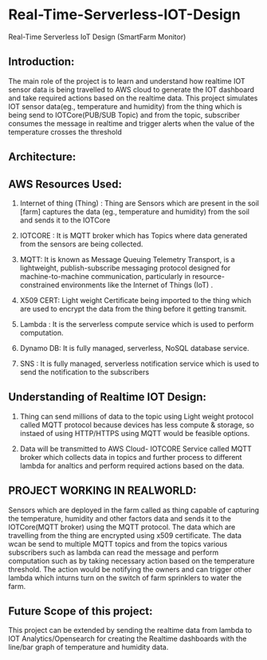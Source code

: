 # Real-Time-Serverless-IOT-Design
Real-Time Serverless IoT Design (SmartFarm Monitor)

## Introduction:
The main role of the project is to learn and understand how realtime IOT sensor data is being travelled to AWS cloud to generate the IOT dashboard and take required actions based on the realtime data. This project simulates IOT sensor data(eg., temperature and humidity) from the thing which is being send to IOTCore(PUB/SUB Topic) and from the topic, subscriber consumes the message in realtime and trigger alerts when the value of the temperature crosses the threshold

## Architecture:


## AWS Resources Used:
1. Internet of thing (Thing) : Thing are Sensors which are present in the soil [farm] captures the data (eg., temperature and humidity) from the soil and sends it to the IOTCore

2. IOTCORE : It is MQTT broker which has Topics where data generated from the sensors are being collected.

3. MQTT: It is known as Message Queuing Telemetry Transport, is a lightweight, publish-subscribe messaging protocol designed for machine-to-machine communication, particularly in resource-constrained environments like the Internet of Things (IoT)  .

4. X509 CERT: Light weight Certificate being imported to the thing which are used to encrypt the data from the thing before it getting transmit.

5. Lambda : It is the serverless compute service which is used to perform computation.

6. Dynamo DB: It is fully managed, serverless, NoSQL database service.

7. SNS : It is fully managed, serverless notification service which is used to send the notification to the subscribers

## Understanding of Realtime IOT Design:

1. Thing can send millions of data to the topic using Light weight protocol called MQTT protocol because devices has less compute & storage, so instaed of using HTTP/HTTPS using MQTT would be feasible options.

2. Data will be transmitted to AWS Cloud- IOTCORE Service called MQTT broker which collects data in topics and further process to different lambda for analtics and perform required actions based on the data.


## PROJECT WORKING IN REALWORLD:

Sensors which are deployed in the farm called as thing capable of capturing the temperature, humidity and other factors data and sends it to the IOTCore(MQTT broker) using the MQTT protocol. The data which are travelling from the thing are encrypted using x509 certificate. The data wcan be send to multiple MQTT topics and from the topics various subscribers such as lambda can read the message and perform computation such as by taking necessary action based on the temperature threshold. The action would be notifying the owners and can trigger other lambda which inturns turn on the switch of farm sprinklers to water the farm.

## Future Scope of this project:
This project can be extended by sending the realtime data from lambda to IOT Analytics/Opensearch for creating the Realtime dashboards with the line/bar graph of temperature and humidity data.

